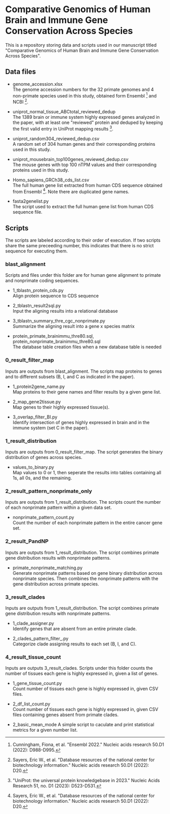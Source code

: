 # Comparative Genomics of Human Brain and Immune Gene Conservation Across Species

This is a repository storing data and scripts used in our manuscript titled "Comparative Genomics of Human Brain and Immune Gene Conservation Across Species".

## Data files
- genome_accession.xlsx    
The genome accession numbers for the 32 primate genomes and 4 non-primate species used in this study, obtained form Ensembl [^2] and NCBI [^3].

- uniprot_normal_tissue_ABCtotal_reviewed_dedup  
The 1389 brain or immune system highly expressed genes analyzed in the paper, with at least one "reviewed" protein and deduped by keeping the first valid entry in UniProt mapping results [^1]. 

- uniprot_random304_reviewed_dedup.csv   
A random set of 304 human genes and their corresponding proteins used in this study.

- uniprot_mousebrain_top100genes_reviewed_dedup.csv   
The mouse genes with top 100 nTPM values and their corresponding proteins used in this study.   

- Homo_sapiens_GRCh38_cds_list.csv   
The full human gene list extracted from human CDS sequence obtained from Ensembl [^3]. Note there are duplicated gene names.

- fasta2genelist.py    
The script used to extract the full human gene list from human CDS sequence file.


## Scripts
The scripts are labeled according to their order of execution. If two scripts share the same preceeding number, this indicates that there is no strict sequence for executing them.

### blast_alignment
Scripts and files under this folder are for human gene alignment to primate and nonprimate coding sequences.

- 1_tblastn_protein_cds.py   
Align protein sequence to CDS sequence   

- 2_tblastn_result2sql.py   
Input the aligning results into a relational database

- 3_tblastn_summary_thre_cgc_nonprimate.py   
Summarize the aligning result into a gene x species matrix   

- protein_primate_brainimmu_thre80.sql, protein_nonprimate_brainimmu_thre80.sql   
The database table creation files when a new database table is needed   

### 0_result_filter_map
Inputs are outputs from blast_alignment. The scripts map proteins to genes and to different subsets (B, I, and C as indicated in the paper).   

- 1_protein2gene_name.py   
Map proteins to their gene names and filter results by a given gene list.   

- 2_map_gene2tissue.py   
Map genes to their highly expressed tissue(s).   

- 3_overlap_filter_BI.py   
Identify intersection of genes highly expressed in brain and in the immune system (set C in the paper).   

### 1_result_distribution
Inputs are outputs from 0_result_filter_map. The script generates the binary distribution of genes across species.   

- values_to_binary.py   
Map values to 0 or 1, then seperate the results into tables containing all 1s, all 0s, and the remaining.   


### 2_result_pattern_nonprimate_only
Inputs are outputs from 1_result_distribution. The scripts count the number of each nonprimate pattern within a given data set.   

- nonprimate_pattern_count.py   
Count the number of each nonprimate pattern in the entire cancer gene set.    

### 2_result_PandNP
Inputs are outputs from 1_result_distribution. The script combines primate gene distribution results with nonprimate patterns.   

- primate_nonprimate_matching.py   
Generate nonprimate patterns based on gene binary distribution across nonprimate species. Then combines the nonprimate patterns with the gene distribution across primate species.    

### 3_result_clades
Inputs are outputs from 1_result_distribution. The script combines primate gene distribution results with nonprimate patterns.   

- 1_clade_assigner.py   
Identify genes that are absent from an entire primate clade.   

- 2_clades_pattern_filter_<set>.py   
Categorize clade assigning results to each set (B, I, and C). 

### 4_result_tissue_count
Inputs are outputs 3_result_clades. Scripts under this folder counts the number of tissues each gene is highly expressed in, given a list of genes.   

- 1_gene_tissue_count.py    
Count number of tissues each gene is highly expressed in, given CSV files.   

- 2_df_list_count.py   
Count number of tissues each gene is highly expressed in, given CSV files containing genes absent from primate clades.   

- 2_basic_mean_mode
A simple script to caculate and print statistical metrics for a given number list.   



[^1]: "UniProt: the universal protein knowledgebase in 2023." Nucleic Acids Research 51, no. D1 (2023): D523-D531.
[^2]: Cunningham, Fiona, et al. "Ensembl 2022." Nucleic acids research 50.D1 (2022): D988-D995.
[^3]: Sayers, Eric W., et al. "Database resources of the national center for biotechnology information." Nucleic acids research 50.D1 (2022): D20.


